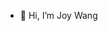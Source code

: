 - 👋 Hi, I’m Joy Wang
<!---
joywang912/joywang912 is a ✨ special ✨ repository because its `README.md` (this file) appears on your GitHub profile.
You can click the Preview link to take a look at your changes.
--->
